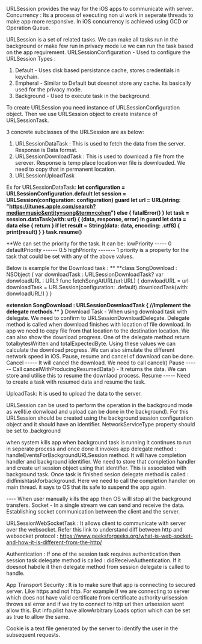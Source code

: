 
URLSession provides the way for the iOS apps to communicate with server. 
Concurrency : Its a process of executing non ui work in seperate threads to make app more responsive. In iOS concurrency is achieved using GCD or Operation Queue.

URLSession is a set of related tasks. We can make all tasks run in the background or make few run in privacy mode i.e we can run the task based on the app requirement.
URLSessionConfiguration - Used to configure the URLSession
Types : 
1. Default - Uses disk based persistance cache, stores credentials in keychain.
2. Empheral - Similar to Default but doesnot store any cache. Its basically used for the privacy mode.
3. Background - Used to execute task in the background.

To create URLSession you need instance of URLSessionConfiguration object.
Then we use URLSession object to create instance of URLSessionTask.

3 concrete subclasses of the URLSession are as below:
1. URLSessionDataTask : This is used to fetch the data from the server. Response is Data format.
2. URLSessionDownloadTask : This is used to download a file from the serever. Response is temp place location wer file is downloaded. We need to copy that in permanent location.
3. URLSessionUploadTask

Ex for URLSessionDataTask:
**let configuration = URLSessionConfiguration.default
let session = URLSession(configuration: configuration)
guard let url = URL(string: "https://itunes.apple.com/search?media=music&entity=song&term=cohen") else {
    fatalError()
}
let task = session.dataTask(with: url) { (data, response, error) in
    guard let data = data else {
        return
    }
    if let result = String(data: data, encoding: .utf8) {
        print(result)
    }
}
task.resume()**

**We can set the priority for the task. It can be:
lowPriority ----- 0
defaultPriority ------ 0.5
highPriority ------- 1
priority is a property for the task that could be set with any of the above values.




Below is example for the Download task :
**
**class SongDownload : NSObject {
    var downloadTask : URLSessionDownloadTask?
    var donwloadURL : URL?
    func fetchSongAtURL(url:URL)  {
        donwloadURL = url
        downloadTask = URLSession(configuration: .default).downloadTask(with: donwloadURL!)
    }
}

**extension SongDownload : URLSessionDownloadTask {
    //Implement the delegate methods**.**
**}**
Download Task - When using download task with delegate. We need to confirm to URLSessionDownloadDelegate. Delegate method is called when download finishes with location of file download. In app we need to copy file from that location to the destination location.
We can also show the download progress. One of the delegate method return totalbytesWritten and totalExpectedByte. Using these values we can calculate the download progress.
We can also simulate the different network speed in iOS.
Pause, resume and cancel of download can be done.
Cancel ----- It will cancel the download. We need to call cancel()
Pause ------ Call cancelWithProducingResumedData() - It returns the data. We can store and utilise this to resume the downlaod process.
Resume ----- Need to create a task with resumed data and resume the task.


UploadTask:
It is used to upload the data to the server.

URLSession can be used to perform the operation in the background mode as well(i.e donwload and upload can be done in the background).
For this URLSession should be created using the background session configuration object and it should have an identifier. NetworkServiceType property should be set to .background

when system kills app when background task is running it continues to run in seperate process and once done it invokes app delegate method :
handleEventsForBackgroundURLSession method. It will have completion handler and background identifier. We need to store that completion handler and create url session object using that identifier. This is associated with background task. Once task is finished sesion delegate method is called : didfinishtaskforbackground. Here we need to call the completion handler on main thread. it says to OS that its safe to suspend the app again.

---- When user manually kills the app then OS willl stop all the background transfers.
Socket - In a single stream we can send and receive the data. Establishing socket communication between the client and the server.

URLSessionWebSocketTask : It allows client to communicate with server over the websocket.
Refer this link to understand diff between http and websocket protocol : https://www.geeksforgeeks.org/what-is-web-socket-and-how-it-is-different-from-the-http/

Authentication :
If one of the session task requires authentication then session task delegate method is called : didReceiveAuthentication. If it doesnot habdle it then delegate method from session delegate is called to handle.

App Transport Security : It is to make sure that app is connecting to secured server. Like https and not http. For example if we are connecting to server which does not have valid certificate from certificate authority urlsession throws ssl error and if we try to connect to http url then urlsession wont allow this.
But info.plist have allowArbitrary Loads option which can be set as true to allow the same.

Cookie is a text file generated by the server to identify the user in the subsequent requests.

